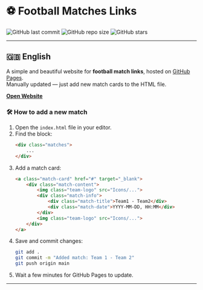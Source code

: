 # ⚽ Football Matches Links

![GitHub last commit](https://img.shields.io/github/last-commit/sDenisss/FootballLinks?color=66fcf1&label=Last%20Update)
![GitHub repo size](https://img.shields.io/github/repo-size/sDenisss/FootballLinks?color=ff6f61&label=Repo%20Size)
![GitHub stars](https://img.shields.io/github/stars/sDenisss/FootballLinks?style=social)

---

## 🇬🇧 English

A simple and beautiful website for **football match links**, hosted on [GitHub Pages](https://pages.github.com/).  
Manually updated — just add new match cards to the HTML file.

[**Open Website**](https://sDenisss.github.io/FootballLinks/)

### 🛠 How to add a new match
1. Open the `index.html` file in your editor.
2. Find the block:
    ```html
    <div class="matches">
        ...
    </div>
    ```
3. Add a match card:
    ```html
    <a class="match-card" href="#" target="_blank">
        <div class="match-content">
            <img class="team-logo" src="Icons/...">
            <div class="match-info">
                <div class="match-title">Team1 - Team2</div>
                <div class="match-date">YYYY-MM-DD, HH:MM</div>
            </div>
            <img class="team-logo" src="Icons/...">
        </div>
    </a>
    ```
4. Save and commit changes:
    ```bash
    git add .
    git commit -m "Added match: Team 1 - Team 2"
    git push origin main
    ```
5. Wait a few minutes for GitHub Pages to update.

---
